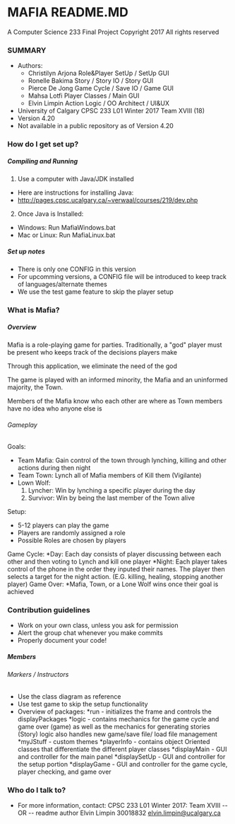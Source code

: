 # MAFIA README.MD #

A Computer Science 233 Final Project
Copyright 2017 All rights reserved

### SUMMARY ###

* Authors:
   * Christilyn Arjona	Role&Player SetUp / SetUp GUI
   * Ronelle Bakima		Story / Story IO / Story GUI
   * Pierce De Jong		Game Cycle / Save IO / Game GUI
   * Mahsa Lotfi		Player Classes / Main GUI
   * Elvin Limpin		Action Logic / OO Architect / UI&UX
* University of Calgary CPSC 233 L01 Winter 2017 Team XVIII (18)
* Version 4.20
* Not available in a public repository as of Version 4.20

### How do I get set up? ###

##### Compiling and Running ######

1) Use a computer with Java/JDK installed
* Here are instructions for installing Java:
* http://pages.cpsc.ucalgary.ca/~verwaal/courses/219/dev.php

2) Once Java is Installed:
* Windows: Run MafiaWindows.bat
* Mac or Linux: Run MafiaLinux.bat

##### Set up notes ######

* There is only one CONFIG in this version
* For upcomming versions, a CONFIG file will be introduced
    to keep track of languages/alternate themes
* We use the test game feature to skip the player setup

### What is Mafia? ###

##### Overview ######

Mafia is a role-playing game for parties.
Traditionally, a "god" player must be present
who keeps track of the decisions players make

Through this application, we eliminate the
need of the god

The game is played with an informed minority, the Mafia
and an uninformed majority, the Town.

Members of the Mafia know who each other are where as Town members
have no idea who anyone else is

###### Gameplay #####

Goals:
* Team Mafia: Gain control of the town through lynching, killing 
	and other actions during then night
* Team Town: Lynch all of Mafia members of Kill them (Vigilante)
* Lown Wolf:
	1. Lyncher: Win by lynching a specific player during the day
	2. Survivor: Win by being the last member of the Town alive

Setup:
* 5-12 players can play the game
* Players are randomly assigned a role
* Possible Roles are chosen by players

Game Cycle:
*Day: Each day consists of player discussing between each other
and then voting to Lynch and kill one player
*Night: Each player takes control of the phone in the order they
inputed their names. The player then selects a target for the 
night action. (E.G. killing, healing, stopping another player)
Game Over:
*Mafia, Town, or a Lone Wolf wins once their goal
is achieved

### Contribution guidelines ###

* Work on your own class, unless you ask for permission
* Alert the group chat whenever you make commits
* Properly document your code!

##### Members ######



###### Markers / Instructors ######

* Use the class diagram as reference
* Use test game to skip the setup functionality
* Overview of packages:
    *run - initializes the frame and controls the displayPackages
    *logic - contains mechanics for the game cycle and game
    over (game) as well as the mechanics for generating
    stories (Story)
    logic also handles new game/save file/ load file management
    *myJStuff - custom themes
    *playerInfo - contains object Oriented classes that
    differentiate the different player classes
    *displayMain - GUI and controller for the main panel
    *displaySetUp - GUI and controller for the setup portion
    *displayGame - GUI and controller for the game cycle,
    player checking, and game over

### Who do I talk to? ###

* For more information, contact:
	CPSC 233 L01 Winter 2017: Team XVIII
	-- OR --
	readme author
	Elvin Limpin 30018832
	elvin.limpin@ucalgary.ca